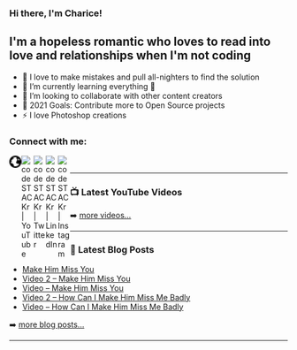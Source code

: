 ### Hi there, I'm Charice! 
## I'm a hopeless romantic who loves to read into love and relationships when I'm not coding

- 🔭 I love to make mistakes and pull all-nighters to find the solution
- 🌱 I’m currently learning everything 🤣
- 👯 I’m looking to collaborate with other content creators
- 🥅 2021 Goals: Contribute more to Open Source projects
- ⚡ I love Photoshop creations


### Connect with me:

[<img align="left" alt="codeSTACKr.com" width="22px" src="https://raw.githubusercontent.com/iconic/open-iconic/master/svg/globe.svg" />][website]
[<img align="left" alt="codeSTACKr | YouTube" width="22px" src="https://cdn.jsdelivr.net/npm/simple-icons@v3/icons/youtube.svg" />][youtube]
[<img align="left" alt="codeSTACKr | Twitter" width="22px" src="https://cdn.jsdelivr.net/npm/simple-icons@v3/icons/twitter.svg" />][twitter]
[<img align="left" alt="codeSTACKr | LinkedIn" width="22px" src="https://cdn.jsdelivr.net/npm/simple-icons@v3/icons/linkedin.svg" />][linkedin]
[<img align="left" alt="codeSTACKr | Instagram" width="22px" src="https://cdn.jsdelivr.net/npm/simple-icons@v3/icons/instagram.svg" />][instagram]

<br />

---

### 📺 Latest YouTube Videos

<!-- YOUTUBE:START -->
<!-- YOUTUBE:END -->

➡️ [more videos...](https://www.youtube.com/channel/UCngbUNrf9pk7lJcawuDsJPw)

---

### 📕 Latest Blog Posts

<!-- BLOG-POST-LIST:START -->
- [Make Him Miss You](https://exbackluv.wordpress.com/2021/08/12/make-him-miss-you/)
- [Video 2 – Make Him Miss You](https://exbackluv.wordpress.com/2021/08/12/video-2-make-him-miss-you/)
- [Video – Make Him Miss You](https://exbackluv.wordpress.com/2021/08/12/video-make-him-miss-you/)
- [Video 2 – How Can I Make Him Miss Me Badly](https://exbackluv.wordpress.com/2021/08/11/video-2-how-can-i-make-him-miss-me-badly/)
- [Video – How Can I Make Him Miss Me Badly](https://exbackluv.wordpress.com/2021/08/11/video-how-can-i-make-him-miss-me-badly/)
<!-- BLOG-POST-LIST:END -->

➡️ [more blog posts...](about.me/exbackluv)

---


[website]: https://exbackluv.wordpress.com/
[twitter]: https://twitter.com/ExBackExpertise
[youtube]: https://www.youtube.com/channel/UCngbUNrf9pk7lJcawuDsJPw
[instagram]: https://instagram.com/exbackexpertise
[linkedin]: https://linkedin.com/in/exbackexpertise
